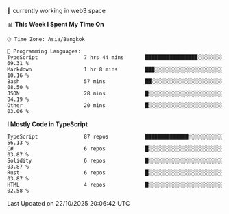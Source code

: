 🔭 currently working in web3 space

<!--START_SECTION:waka-->
📊 **This Week I Spent My Time On** 

```text
🕑︎ Time Zone: Asia/Bangkok

💬 Programming Languages: 
TypeScript               7 hrs 44 mins       █████████████████░░░░░░░░   69.31 % 
Markdown                 1 hr 8 mins         ███░░░░░░░░░░░░░░░░░░░░░░   10.16 % 
Bash                     57 mins             ██░░░░░░░░░░░░░░░░░░░░░░░   08.50 % 
JSON                     28 mins             █░░░░░░░░░░░░░░░░░░░░░░░░   04.19 % 
Other                    20 mins             █░░░░░░░░░░░░░░░░░░░░░░░░   03.06 % 
```

**I Mostly Code in TypeScript** 

```text
TypeScript               87 repos            ██████████████░░░░░░░░░░░   56.13 % 
C#                       6 repos             █░░░░░░░░░░░░░░░░░░░░░░░░   03.87 % 
Solidity                 6 repos             █░░░░░░░░░░░░░░░░░░░░░░░░   03.87 % 
Rust                     6 repos             █░░░░░░░░░░░░░░░░░░░░░░░░   03.87 % 
HTML                     4 repos             █░░░░░░░░░░░░░░░░░░░░░░░░   02.58 % 
```




 Last Updated on 22/10/2025 20:06:42 UTC
<!--END_SECTION:waka-->
